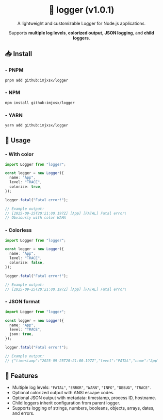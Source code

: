 <h1 align="center">📝 logger (v1.0.1)</h1>
<p align="center">A lightweight and customizable Logger for Node.js applications.</p>
<p align="center">Supports <b>multiple log levels</b>, <b>colorized output</b>, <b>JSON logging</b>, and <b>child loggers</b>.</p>

<h2>📥 Install</h2>
<h3>- PNPM</h3>

```bash
pnpm add github:imjxsx/logger
```
<h3>- NPM</h3>

```bash
npm install github:imjxsx/logger
```
<h3>- YARN</h3>

```bash
yarn add github:imjxsx/logger
```

<h2>🚀 Usage</h2>
<h3>- With color</h3>

```ts
import Logger from "logger";

const logger = new Logger({
  name: "App",
  level: "TRACE",
  colorize: true,
});

logger.fatal("Fatal error!");

// Example output:
// [2025-09-25T20:21:00.197Z] [App] [FATAL] Fatal error!
// Obviously with color HAHA
```

<h3>- Colorless</h3>

```ts
import Logger from "logger";

const logger = new Logger({
  name: "App",
  level: "TRACE",
  colorize: false,
});

logger.fatal("Fatal error!");

// Example output:
// [2025-09-25T20:21:00.197Z] [App] [FATAL] Fatal error!
```

<h3>- JSON format</h3>

```ts
import Logger from "logger";

const logger = new Logger({
  name: "App",
  level: "TRACE",
  json: true,
});

logger.fatal("Fatal error!");

// Example output:
// {"timestamp":"2025-09-25T20:21:00.197Z","level":"FATAL","name":"App","message":"Fatal error!","pid":5254,"hostname":"penguin"}
```

<h2>🔷 Features</h2>
<ul>
  <li>Multiple log levels: <code>"FATAL"</code>, <code>"ERROR"</code>, <code>"WARN"</code>, <code>"INFO"</code>, <code>"DEBUG"</code>, <code>"TRACE"</code>.</li>
  <li>Optional colorized output with ANSI escape codes.</li>
  <li>Optional JSON output with metadata: timestamp, process ID, hostname.</li>
  <li>Child loggers inherit configuration from parent logger.</li>
  <li>Supports logging of strings, numbers, booleans, objects, arrays, dates, and errors.</li>
</ul>